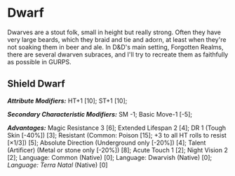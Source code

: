 # Dwarf

Dwarves are a stout folk, small in height but really strong. Often they have very large beards, which they braid and tie and adorn, at least when they're not soaking them in beer and ale.
In D&D's main setting, Forgotten Realms, there are several dwarven subraces, and I'll try to recreate them as faithfully as possible in GURPS.

## Shield Dwarf

***Attribute Modifiers:*** HT+1 [10]; ST+1 [10];

***Secondary Characteristic Modifiers:*** SM -1; Basic Move-1 [-5];

***Advantages:*** Magic Resistance 3 [6]; Extended Lifespan 2 [4]; DR 1 (Tough Skin [-40%]) [3]; Resistant (Common: Poison [15]; +3 to all HT rolls to resist [×1/3]) [5]; Absolute Direction (Underground only [-20%]) [4]; Talent (Artificer) (Metal or stone only [-20%]) [8]; Acute Touch 1 [2]; Night Vision 2 [2]; Language: Common (Native) [0]; Language: Dwarvish (Native) [0]; *Language: Terra Natal* (Native) [0]
